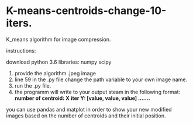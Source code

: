 # K-means-centroids-change-10-iters.


K_means algorithm for image compression.

instructions:

download python 3.6
libraries:
numpy
scipy

1. provide the algorithm .jpeg image
2. line 59 in the .py file change the path variable to your own image name.
3. run the .py file.
4. the programm will write to your output steam in the following format:
    **number of centroid: X**
     **iter Y: [value, value, value] .......**
     
you can use pandas and matplot in order to show your new modified images based on the number of centroids and their initial position.
